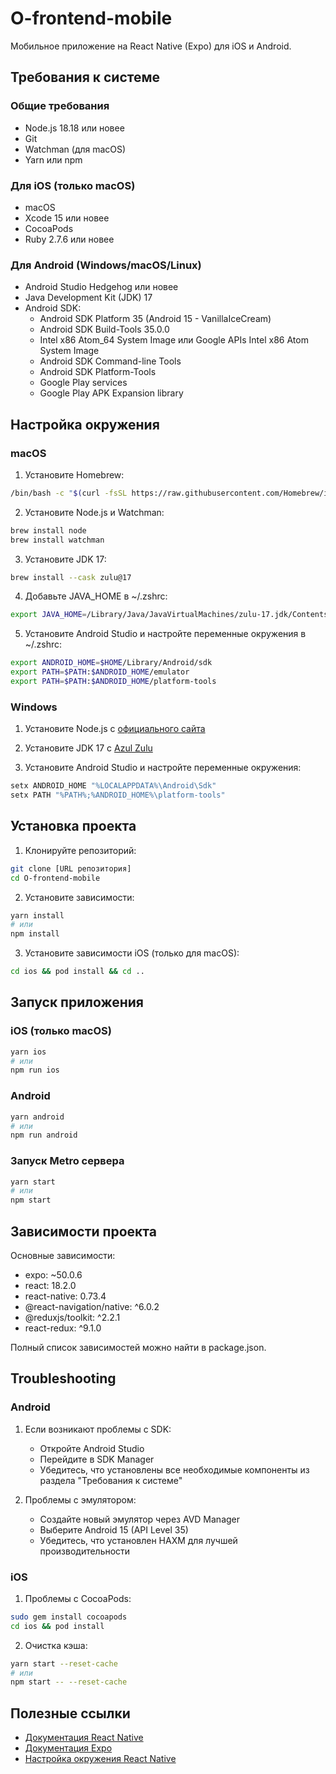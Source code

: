 # O-frontend-mobile

Мобильное приложение на React Native (Expo) для iOS и Android.

## Требования к системе

### Общие требования
- Node.js 18.18 или новее
- Git
- Watchman (для macOS)
- Yarn или npm

### Для iOS (только macOS)
- macOS
- Xcode 15 или новее
- CocoaPods
- Ruby 2.7.6 или новее

### Для Android (Windows/macOS/Linux)
- Android Studio Hedgehog или новее
- Java Development Kit (JDK) 17
- Android SDK:
  - Android SDK Platform 35 (Android 15 - VanillaIceCream)
  - Android SDK Build-Tools 35.0.0
  - Intel x86 Atom_64 System Image или Google APIs Intel x86 Atom System Image
  - Android SDK Command-line Tools
  - Android SDK Platform-Tools
  - Google Play services
  - Google Play APK Expansion library

## Настройка окружения

### macOS

1. Установите Homebrew:
```bash
/bin/bash -c "$(curl -fsSL https://raw.githubusercontent.com/Homebrew/install/HEAD/install.sh)"
```

2. Установите Node.js и Watchman:
```bash
brew install node
brew install watchman
```

3. Установите JDK 17:
```bash
brew install --cask zulu@17
```

4. Добавьте JAVA_HOME в ~/.zshrc:
```bash
export JAVA_HOME=/Library/Java/JavaVirtualMachines/zulu-17.jdk/Contents/Home
```

5. Установите Android Studio и настройте переменные окружения в ~/.zshrc:
```bash
export ANDROID_HOME=$HOME/Library/Android/sdk
export PATH=$PATH:$ANDROID_HOME/emulator
export PATH=$PATH:$ANDROID_HOME/platform-tools
```

### Windows

1. Установите Node.js с [официального сайта](https://nodejs.org/)

2. Установите JDK 17 с [Azul Zulu](https://www.azul.com/downloads/?package=jdk#download-openjdk)

3. Установите Android Studio и настройте переменные окружения:
```powershell
setx ANDROID_HOME "%LOCALAPPDATA%\Android\Sdk"
setx PATH "%PATH%;%ANDROID_HOME%\platform-tools"
```

## Установка проекта

1. Клонируйте репозиторий:
```bash
git clone [URL репозитория]
cd O-frontend-mobile
```

2. Установите зависимости:
```bash
yarn install
# или
npm install
```

3. Установите зависимости iOS (только для macOS):
```bash
cd ios && pod install && cd ..
```

## Запуск приложения

### iOS (только macOS)
```bash
yarn ios
# или
npm run ios
```

### Android
```bash
yarn android
# или
npm run android
```

### Запуск Metro сервера
```bash
yarn start
# или
npm start
```

## Зависимости проекта

Основные зависимости:
- expo: ~50.0.6
- react: 18.2.0
- react-native: 0.73.4
- @react-navigation/native: ^6.0.2
- @reduxjs/toolkit: ^2.2.1
- react-redux: ^9.1.0

Полный список зависимостей можно найти в package.json.

## Troubleshooting

### Android

1. Если возникают проблемы с SDK:
   - Откройте Android Studio
   - Перейдите в SDK Manager
   - Убедитесь, что установлены все необходимые компоненты из раздела "Требования к системе"

2. Проблемы с эмулятором:
   - Создайте новый эмулятор через AVD Manager
   - Выберите Android 15 (API Level 35)
   - Убедитесь, что установлен HAXM для лучшей производительности

### iOS

1. Проблемы с CocoaPods:
```bash
sudo gem install cocoapods
cd ios && pod install
```

2. Очистка кэша:
```bash
yarn start --reset-cache
# или
npm start -- --reset-cache
```

## Полезные ссылки

- [Документация React Native](https://reactnative.dev/docs/getting-started)
- [Документация Expo](https://docs.expo.dev/)
- [Настройка окружения React Native](https://reactnative.dev/docs/environment-setup)